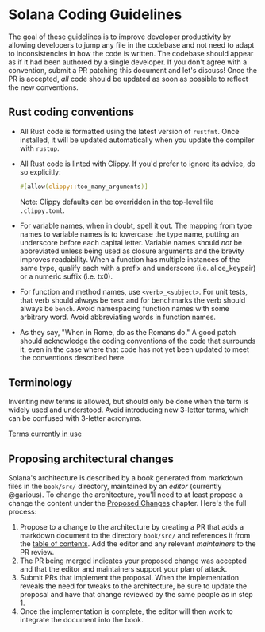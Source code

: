 Solana Coding Guidelines
===

The goal of these guidelines is to improve developer productivity by allowing developers to
jump any file in the codebase and not need to adapt to inconsistencies in how the code is
written. The codebase should appear as if it had been authored by a single developer. If you
don't agree with a convention, submit a PR patching this document and let's discuss! Once
the PR is accepted, *all* code should be updated as soon as possible to reflect the new
conventions.

Rust coding conventions
---

* All Rust code is formatted using the latest version of `rustfmt`. Once installed, it will be
  updated automatically when you update the compiler with `rustup`.

* All Rust code is linted with Clippy. If you'd prefer to ignore its advice, do so explicitly:

  ```rust
  #[allow(clippy::too_many_arguments)]
  ```

  Note: Clippy defaults can be overridden in the top-level file `.clippy.toml`.

* For variable names, when in doubt, spell it out. The mapping from type names to variable names
  is to lowercase the type name, putting an underscore before each capital letter. Variable names
  should *not* be abbreviated unless being used as closure arguments and the brevity improves
  readability. When a function has multiple instances of the same type, qualify each with a
  prefix and underscore (i.e. alice_keypair) or a numeric suffix (i.e. tx0).

* For function and method names, use `<verb>_<subject>`. For unit tests, that verb should
  always be `test` and for benchmarks the verb should always be `bench`. Avoid namespacing
  function names with some arbitrary word. Avoid abbreviating words in function names.

* As they say, "When in Rome, do as the Romans do." A good patch should acknowledge the coding
  conventions of the code that surrounds it, even in the case where that code has not yet been
  updated to meet the conventions described here.


Terminology
---

Inventing new terms is allowed, but should only be done when the term is widely used and
understood. Avoid introducing new 3-letter terms, which can be confused with 3-letter acronyms.

[Terms currently in use](book/src/terminology.md)


Proposing architectural changes
---

Solana's architecture is described by a book generated from markdown files in
the `book/src/` directory, maintained by an *editor* (currently @garious). To
change the architecture, you'll need to at least propose a change the content
under the [Proposed
Changes](https://solana-labs.github.io/solana/proposals.html) chapter. Here's
the full process:

1. Propose to a change to the architecture by creating a PR that adds a
   markdown document to the directory `book/src/` and references it from the
   [table of contents](book/src/SUMMARY.md). Add the editor and any relevant
   *maintainers* to the PR review.
2. The PR being merged indicates your proposed change was accepted and that the
   editor and maintainers support your plan of attack.
3. Submit PRs that implement the proposal. When the implementation reveals the
   need for tweaks to the architecture, be sure to update the proposal and have
   that change reviewed by the same people as in step 1.
4. Once the implementation is complete, the editor will then work to integrate
   the document into the book.
